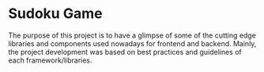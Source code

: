 # Sudoku Game

The purpose of this project is to have a glimpse of some of the cutting edge libraries and components used nowadays for frontend and backend. 
Mainly, the project development was based on best practices and guidelines of each framework/libraries.

